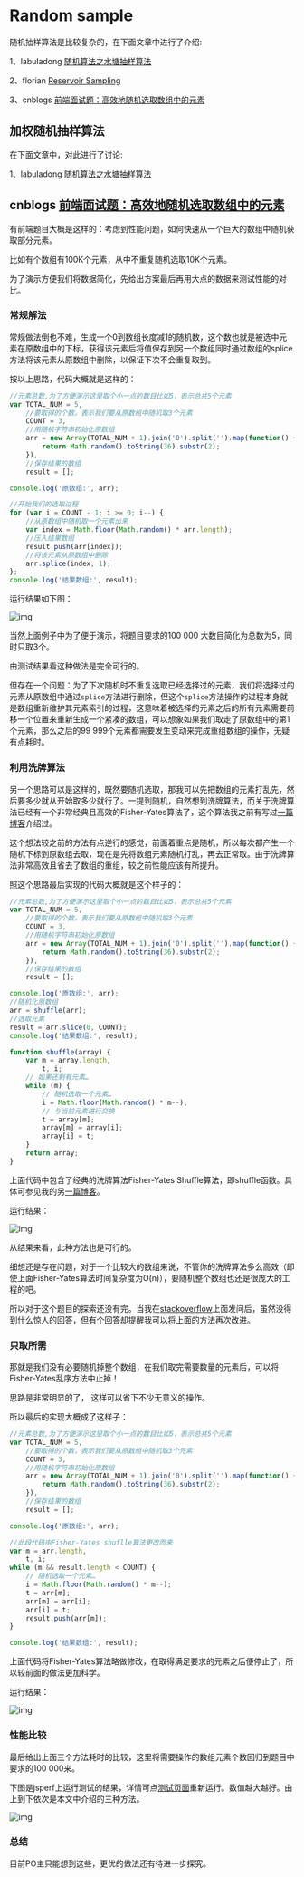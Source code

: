 # Random sample

随机抽样算法是比较复杂的，在下面文章中进行了介绍:

1、labuladong [随机算法之水塘抽样算法](https://mp.weixin.qq.com/s/DrBFYAZnPBgNNay2wjNU-A)

2、florian [Reservoir Sampling](https://florian.github.io/reservoir-sampling/)

3、cnblogs [前端面试题：高效地随机选取数组中的元素](https://www.cnblogs.com/Wayou/p/get_random_subset_from_an_array.html)

## 加权随机抽样算法

在下面文章中，对此进行了讨论:

1、labuladong [随机算法之水塘抽样算法](https://mp.weixin.qq.com/s/DrBFYAZnPBgNNay2wjNU-A)

## cnblogs [前端面试题：高效地随机选取数组中的元素](https://www.cnblogs.com/Wayou/p/get_random_subset_from_an_array.html)

有前端题目大概是这样的：考虑到性能问题，如何快速从一个巨大的数组中随机获取部分元素。

比如有个数组有100K个元素，从中不重复随机选取10K个元素。

为了演示方便我们将数据简化，先给出方案最后再用大点的数据来测试性能的对比。

### 常规解法

常规做法倒也不难，生成一个0到数组长度减1的随机数，这个数也就是被选中元素在原数组中的下标，获得该元素后将值保存到另一个数组同时通过数组的splice方法将该元素从原数组中删除，以保证下次不会重复取到。

按以上思路，代码大概就是这样的：

```JavaScript
//元素总数,为了方便演示这里取个小一点的数目比如5，表示总共5个元素
var TOTAL_NUM = 5,
    //要取得的个数，表示我们要从原数组中随机取3个元素
    COUNT = 3,
    //用随机字符串初始化原数组
    arr = new Array(TOTAL_NUM + 1).join('0').split('').map(function() {
        return Math.random().toString(36).substr(2);
    }),
    //保存结果的数组
    result = [];

console.log('原数组:', arr);

//开始我们的选取过程
for (var i = COUNT - 1; i >= 0; i--) {
    //从原数组中随机取一个元素出来
    var index = Math.floor(Math.random() * arr.length);
    //压入结果数组
    result.push(arr[index]);
    //将该元素从原数组中删除
    arr.splice(index, 1);
};
console.log('结果数组:', result);
```

 

运行结果如下图：

![img](https://images0.cnblogs.com/blog/431064/201405/031711432988212.png)

当然上面例子中为了便于演示，将题目要求的100 000 大数目简化为总数为5，同时只取3个。

由测试结果看这种做法是完全可行的。

但存在一个问题：为了下次随机时不重复选取已经选择过的元素，我们将选择过的元素从原数组中通过`splice`方法进行删除，但这个`splice`方法操作的过程本身就是数组重新维护其元素索引的过程，这意味着被选择的元素之后的所有元素需要前移一个位置来重新生成一个紧凑的数组，可以想象如果我们取走了原数组中的第1个元素，那么之后的99 999个元素都需要发生变动来完成重组数组的操作，无疑有点耗时。

### 利用洗牌算法

另一个思路可以是这样的，既然要随机选取，那我可以先把数组的元素打乱先，然后要多少就从开始取多少就行了。一提到随机，自然想到洗牌算法，而关于洗牌算法已经有一个非常经典且高效的Fisher-Yates算法了，这个算法我之前有写过[一篇博客](http://www.cnblogs.com/Wayou/p/fisher_yates_shuffle.html)介绍过。

这个想法较之前的方法有点逆行的感觉，前面着重点是随机，所以每次都产生一个随机下标到原数组去取，现在是先将数组元素随机打乱，再去正常取。由于洗牌算法非常高效且省去了数组的重组，较之前性能应该有所提升。

照这个思路最后实现的代码大概就是这个样子的：

```JavaScript
//元素总数,为了方便演示这里取个小一点的数目比如5，表示总共5个元素
var TOTAL_NUM = 5,
    //要取得的个数，表示我们要从原数组中随机取3个元素
    COUNT = 3,
    //用随机字符串初始化原数组
    arr = new Array(TOTAL_NUM + 1).join('0').split('').map(function() {
        return Math.random().toString(36).substr(2);
    }),
    //保存结果的数组
    result = [];

console.log('原数组:', arr);
//随机化原数组
arr = shuffle(arr);
//选取元素
result = arr.slice(0, COUNT);
console.log('结果数组:', result);

function shuffle(array) {
    var m = array.length,
        t, i;
    // 如果还剩有元素…
    while (m) {
        // 随机选取一个元素…
        i = Math.floor(Math.random() * m--);
        // 与当前元素进行交换
        t = array[m];
        array[m] = array[i];
        array[i] = t;
    }
    return array;
}
```

上面代码中包含了经典的洗牌算法Fisher-Yates Shuffle算法，即shuffle函数。具体可参见我的另[一篇博客](http://www.cnblogs.com/Wayou/p/fisher_yates_shuffle.html)。

运行结果：

![img](https://images0.cnblogs.com/blog/431064/201405/031711437057270.png)

从结果来看，此种方法也是可行的。

细想还是存在问题，对于一个比较大的数组来说，不管你的洗牌算法多么高效（即使上面Fisher-Yates算法时间复杂度为O(n)），要随机整个数组也还是很庞大的工程的吧。

所以对于这个题目的探索还没有完。当我在[stackoverflow](http://stackoverflow.com/questions/23405547/best-ways-to-get-random-items-from-an-array-in-javascript)上面发问后，虽然没得到什么惊人的回答，但有个回答却提醒我可以将上面的方法再次改进。

### 只取所需

那就是我们没有必要随机掉整个数组，在我们取完需要数量的元素后，可以将Fisher-Yates乱序方法中止掉！

思路是非常明显的了， 这样可以省下不少无意义的操作。

所以最后的实现大概成了这样子：

```javascript
//元素总数,为了方便演示这里取个小一点的数目比如5，表示总共5个元素
var TOTAL_NUM = 5,
    //要取得的个数，表示我们要从原数组中随机取3个元素
    COUNT = 3,
    //用随机字符串初始化原数组
    arr = new Array(TOTAL_NUM + 1).join('0').split('').map(function() {
        return Math.random().toString(36).substr(2);
    }),
    //保存结果的数组
    result = [];

console.log('原数组:', arr);

//此段代码由Fisher-Yates shuflle算法更改而来
var m = arr.length,
    t, i;
while (m && result.length < COUNT) {
    // 随机选取一个元素…
    i = Math.floor(Math.random() * m--);
    t = arr[m];
    arr[m] = arr[i];
    arr[i] = t;
    result.push(arr[m]);
}

console.log('结果数组:', result);
```

 

上面代码将Fisher-Yates算法略做修改，在取得满足要求的元素之后便停止了，所以较前面的做法更加科学。

运行结果：

![img](https://images0.cnblogs.com/blog/431064/201405/031711439551814.png)

 

### 性能比较

最后给出上面三个方法耗时的比较，这里将需要操作的数组元素个数回归到题目中要求的100 000来。

下图是jsperf上运行测试的结果，详情可点[测试页面](http://jsperf.com/random-subset)重新运行。数值越大越好。由上到下依次是本文中介绍的三种方法。

![img](https://images0.cnblogs.com/blog/431064/201405/031711443776642.png)

### 总结

目前PO主只能想到这些，更优的做法还有待进一步探究。